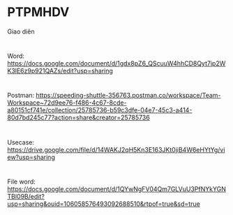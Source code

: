 # PTPMHDV
Giao diên
# 
Word: https://docs.google.com/document/d/1gdx8pZ6_QScuuW4hhCD8Qyt7jp2WK3lE6z9p921QAZs/edit?usp=sharing
#
Postman: https://speeding-shuttle-356763.postman.co/workspace/Team-Workspace~72d9ee76-f486-4c67-8cde-a80151cf741e/collection/25785736-b59c3dfe-04e7-45c3-a414-80d7bd245c77?action=share&creator=25785736
#
Usecase: https://drive.google.com/file/d/14WAKJ2qH5Kn3E163JKt0jiB4W6eHYtYg/view?usp=sharing
#
File word: https://docs.google.com/document/d/1QYwNgFV04Qm7GLVuU3PfNYkYGNTBl09B/edit?usp=sharing&ouid=106058576493092688510&rtpof=true&sd=true
